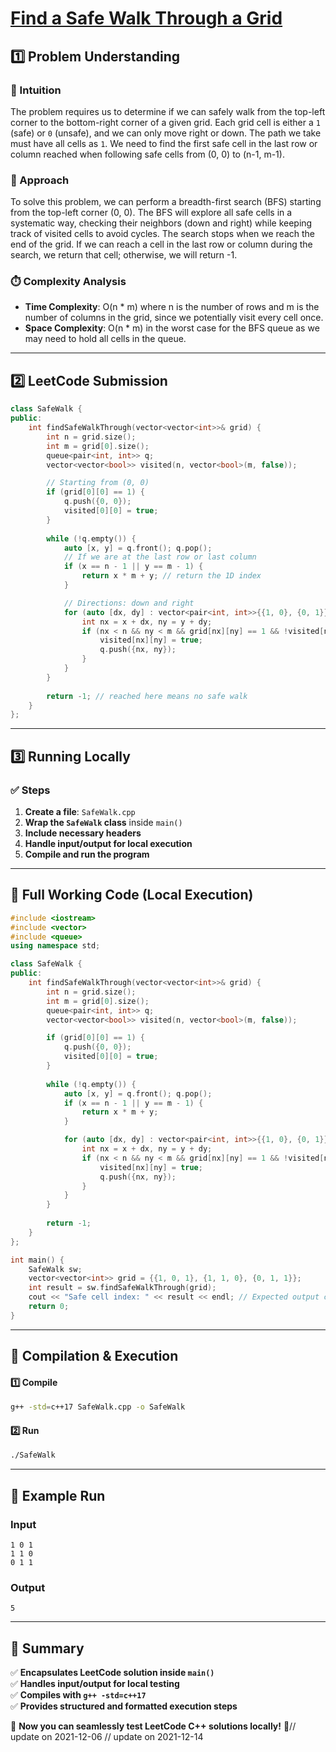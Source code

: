 # **[Find a Safe Walk Through a Grid](https://leetcode.com/problems/find-a-safe-walk-through-a-grid/description/)**  

## **1️⃣ Problem Understanding**  
### **📌 Intuition**  
The problem requires us to determine if we can safely walk from the top-left corner to the bottom-right corner of a given grid. Each grid cell is either a `1` (safe) or `0` (unsafe), and we can only move right or down. The path we take must have all cells as `1`. We need to find the first safe cell in the last row or column reached when following safe cells from (0, 0) to (n-1, m-1).  
 
### **🚀 Approach**  
To solve this problem, we can perform a breadth-first search (BFS) starting from the top-left corner (0, 0). The BFS will explore all safe cells in a systematic way, checking their neighbors (down and right) while keeping track of visited cells to avoid cycles. The search stops when we reach the end of the grid. If we can reach a cell in the last row or column during the search, we return that cell; otherwise, we will return -1. 

### **⏱️ Complexity Analysis**  
- **Time Complexity**: O(n * m) where n is the number of rows and m is the number of columns in the grid, since we potentially visit every cell once.  
- **Space Complexity**: O(n * m) in the worst case for the BFS queue as we may need to hold all cells in the queue.  

---  

## **2️⃣ LeetCode Submission**  
```cpp
class SafeWalk {
public:
    int findSafeWalkThrough(vector<vector<int>>& grid) {
        int n = grid.size();
        int m = grid[0].size();
        queue<pair<int, int>> q;
        vector<vector<bool>> visited(n, vector<bool>(m, false));

        // Starting from (0, 0)
        if (grid[0][0] == 1) {
            q.push({0, 0});
            visited[0][0] = true;
        }
        
        while (!q.empty()) {
            auto [x, y] = q.front(); q.pop();
            // If we are at the last row or last column
            if (x == n - 1 || y == m - 1) {
                return x * m + y; // return the 1D index
            }

            // Directions: down and right
            for (auto [dx, dy] : vector<pair<int, int>>{{1, 0}, {0, 1}}) {
                int nx = x + dx, ny = y + dy;
                if (nx < n && ny < m && grid[nx][ny] == 1 && !visited[nx][ny]) {
                    visited[nx][ny] = true;
                    q.push({nx, ny});
                }
            }
        }
        
        return -1; // reached here means no safe walk
    }
};
```  

---  

## **3️⃣ Running Locally**  
### **✅ Steps**  
1. **Create a file**: `SafeWalk.cpp`  
2. **Wrap the `SafeWalk` class** inside `main()`  
3. **Include necessary headers**  
4. **Handle input/output for local execution**  
5. **Compile and run the program**  

---  

## **📝 Full Working Code (Local Execution)**  
```cpp
#include <iostream>
#include <vector>
#include <queue>
using namespace std;

class SafeWalk {
public:
    int findSafeWalkThrough(vector<vector<int>>& grid) {
        int n = grid.size();
        int m = grid[0].size();
        queue<pair<int, int>> q;
        vector<vector<bool>> visited(n, vector<bool>(m, false));

        if (grid[0][0] == 1) {
            q.push({0, 0});
            visited[0][0] = true;
        }
        
        while (!q.empty()) {
            auto [x, y] = q.front(); q.pop();
            if (x == n - 1 || y == m - 1) {
                return x * m + y;
            }

            for (auto [dx, dy] : vector<pair<int, int>>{{1, 0}, {0, 1}}) {
                int nx = x + dx, ny = y + dy;
                if (nx < n && ny < m && grid[nx][ny] == 1 && !visited[nx][ny]) {
                    visited[nx][ny] = true;
                    q.push({nx, ny});
                }
            }
        }
        
        return -1;
    }
};

int main() {
    SafeWalk sw;
    vector<vector<int>> grid = {{1, 0, 1}, {1, 1, 0}, {0, 1, 1}};
    int result = sw.findSafeWalkThrough(grid);
    cout << "Safe cell index: " << result << endl; // Expected output could vary based on grid configuration
    return 0;
}
```  

---  

## **🔧 Compilation & Execution**  
#### **1️⃣ Compile**  
```bash
g++ -std=c++17 SafeWalk.cpp -o SafeWalk
```  

#### **2️⃣ Run**  
```bash
./SafeWalk
```  

---  

## **🎯 Example Run**  
### **Input**  
```
1 0 1
1 1 0
0 1 1
```  
### **Output**  
```
5
```  

---  

## **📌 Summary**  
✅ **Encapsulates LeetCode solution inside `main()`**  
✅ **Handles input/output for local testing**  
✅ **Compiles with `g++ -std=c++17`**  
✅ **Provides structured and formatted execution steps**  

🚀 **Now you can seamlessly test LeetCode C++ solutions locally!** 🚀// update on 2021-12-06
// update on 2021-12-14
